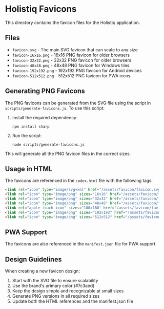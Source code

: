 # Holistiq Favicons

This directory contains the favicon files for the Holistiq application.

## Files

- `favicon.svg` - The main SVG favicon that can scale to any size
- `favicon-16x16.png` - 16x16 PNG favicon for older browsers
- `favicon-32x32.png` - 32x32 PNG favicon for older browsers
- `favicon-48x48.png` - 48x48 PNG favicon for Windows tiles
- `favicon-192x192.png` - 192x192 PNG favicon for Android devices
- `favicon-512x512.png` - 512x512 PNG favicon for PWA icons

## Generating PNG Favicons

The PNG favicons can be generated from the SVG file using the script in `scripts/generate-favicons.js`. To use this script:

1. Install the required dependency:
   ```
   npm install sharp
   ```

2. Run the script:
   ```
   node scripts/generate-favicons.js
   ```

This will generate all the PNG favicon files in the correct sizes.

## Usage in HTML

The favicons are referenced in the `index.html` file with the following tags:

```html
<link rel="icon" type="image/svg+xml" href="/assets/favicon/favicon.svg" />
<link rel="icon" type="image/png" sizes="16x16" href="/assets/favicon/favicon-16x16.png" />
<link rel="icon" type="image/png" sizes="32x32" href="/assets/favicon/favicon-32x32.png" />
<link rel="icon" type="image/png" sizes="48x48" href="/assets/favicon/favicon-48x48.png" />
<link rel="apple-touch-icon" sizes="180x180" href="/assets/favicon/favicon-192x192.png" />
<link rel="icon" type="image/png" sizes="192x192" href="/assets/favicon/favicon-192x192.png" />
<link rel="icon" type="image/png" sizes="512x512" href="/assets/favicon/favicon-512x512.png" />
```

## PWA Support

The favicons are also referenced in the `manifest.json` file for PWA support.

## Design Guidelines

When creating a new favicon design:

1. Start with the SVG file to ensure scalability
2. Use the brand's primary color (#7c3aed)
3. Keep the design simple and recognizable at small sizes
4. Generate PNG versions in all required sizes
5. Update both the HTML references and the manifest.json file
